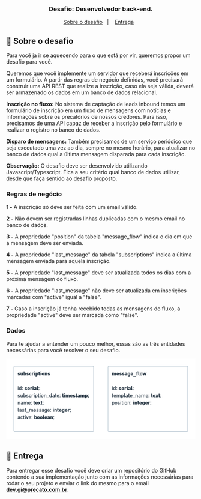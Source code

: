 <h3 align="center">
  Desafio: Desenvolvedor back-end.
</h3>

<p align="center">
  <a href="#rocket-sobre-o-desafio">Sobre o desafio</a>&nbsp;&nbsp;&nbsp;|&nbsp;&nbsp;&nbsp;
  <a href="#calendar-entrega">Entrega</a>&nbsp;&nbsp;&nbsp;
</p>

## :rocket: Sobre o desafio

Para você ja ir se aquecendo para o que está por vir, queremos propor um desafio para você.

Queremos que você implemente um servidor que receberá inscrições em um formulário. A partir das regras de negócio definidas, você precisará construir uma API REST que realize a inscrição, caso ela seja válida, deverá ser armazenado os dados em um banco de dados relacional.

**Inscrição no fluxo:** No sistema de captação de leads inbound temos um formulário de inscrição em um fluxo de mensagens com notícias e informações sobre os precatórios de nossos credores. Para isso, precisamos de uma API capaz de receber a inscrição pelo formulário e realizar o registro no banco de dados.

**Disparo de mensagens:** Também precisamos de um serviço periódico que seja executado uma vez ao dia, sempre no mesmo horário, para atualizar no banco de dados qual a última mensagem disparada para cada inscrição.

**Observação:** O desafio deve ser desenvolvido utilizando Javascript/Typescript. Fica a seu critério qual banco de dados utilizar, desde que faça sentido ao desafio proposto.

### Regras de negócio

**1 -** A inscrição só deve ser feita com um email válido.

**2 -** Não devem ser registradas linhas duplicadas com o mesmo email no banco de dados.

**3 -** A propriedade "position" da tabela "message_flow" indica o dia em que a mensagem deve ser enviada.

**4 -** A propriedade "last_message" da tabela "subscriptions" indica a última mensagem enviada para aquela inscrição.

**5 -** A propriedade "last_message" deve ser atualizada todos os dias com a próxima mensagem do fluxo.

**6 -** A propriedade "last_message" não deve ser atualizada em inscrições marcadas com "active" igual a "false".

**7 -** Caso a inscrição já tenha recebido todas as mensagens do fluxo, a propriedade "active" deve ser marcada como "false".


### Dados

Para te ajudar a entender um pouco melhor, essas são as três entidades necessárias para você resolver o seu desafio.

<p align="center">
  <img  src="./assets/database.png">
</p>

## :calendar: Entrega

Para entregar esse desafio você deve criar um repositório do GitHub contendo a sua implementação junto com as informações necessárias para rodar o seu projeto e enviar o link do mesmo para o email **dev.gi@precato.com.br**.
